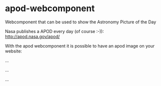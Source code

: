 # apod-webcomponent
Webcomponent that can be used to show the Astronomy Picture of the Day

Nasa publishes a APOD every day (of course :-)): http://apod.nasa.gov/apod/

With the apod webcomponent it is possible to have an apod image on your website:

<html>
...
<body>

...

<ix-apod></ix-apod>

...

</body>
</html>

